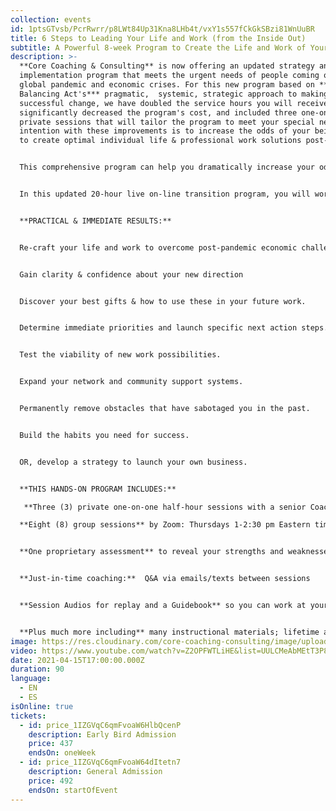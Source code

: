 ```yaml
---
collection: events
id: 1ptsGTvsb/PcrRwrr/p8LWt84Up31Kna8LHb4t/vxY1s557fCkGkSBzi81WnUuBR
title: 6 Steps to Leading Your Life and Work (from the Inside Out)
subtitle: A Powerful 8-week Program to Create the Life and Work of Your Dreams
description: >-
  **Core Coaching & Consulting** is now offering an updated strategy and
  implementation program that meets the urgent needs of people coming out of the
  global pandemic and economic crises. For this new program based on ***The
  Balancing Act's*** pragmatic,  systemic, strategic approach to making
  successful change, we have doubled the service hours you will receive,
  significantly decreased the program's cost, and included three one-on-one
  private sessions that will tailor the program to meet your special needs. Our
  intention with these improvements is to increase the odds of your being able
  to create optimal individual life & professional work solutions post-crisis. 


  This comprehensive program can help you dramatically increase your odds of success if you: a) want to make big changes in your life or work, b) would like to explore the viability of starting your own business, c) want to become a more effective leader, or d) would like to rebalance your life and work when it is time to emerge into a new normal.


  In this updated 20-hour live on-line transition program, you will work with expert coaches (in life, career, and business) to generate these... 


  **PRACTICAL & IMMEDIATE RESULTS:** 


  Re-craft your life and work to overcome post-pandemic economic challenges.


  Gain clarity & confidence about your new direction  


  Discover your best gifts & how to use these in your future work.  


  Determine immediate priorities and launch specific next action steps.  


  Test the viability of new work possibilities. 


  Expand your network and community support systems.


  Permanently remove obstacles that have sabotaged you in the past.  


  Build the habits you need for success.   


  OR, develop a strategy to launch your own business.


  **THIS HANDS-ON PROGRAM INCLUDES:**

   **Three (3) private one-on-one half-hour sessions with a senior Coach:**  Benefit from an individual onboarding jumpstart session immediately upon signing up, a mid-term session to ensure you're on track, a post-program session to solidify your results.

  **Eight (8) group sessions** by Zoom: Thursdays 1-2:30 pm Eastern time starting April 8th, immediately after Easter.  Sessions will be simultaneously translated on separate channels (English and Spanish).


  **One proprietary assessment** to reveal your strengths and weaknesses


  **Just-in-time coaching:**  Q&A via emails/texts between sessions


  **Session Audios for replay and a Guidebook** so you can work at your own pace AND continue your progress post-program


  **Plus much more including** many instructional materials; lifetime access to the group's website portal where all resources are available.
image: https://res.cloudinary.com/core-coaching-consulting/image/upload/v1600812431/happy%20group.jpg
video: https://www.youtube.com/watch?v=Z2OPFWTLiHE&list=UULCMeAbMEtT3P8es6rrT7Wg&index=2
date: 2021-04-15T17:00:00.000Z
duration: 90
language:
  - EN
  - ES
isOnline: true
tickets:
  - id: price_1IZGVqC6qmFvoaW6HlbQcenP
    description: Early Bird Admission
    price: 437
    endsOn: oneWeek
  - id: price_1IZGVqC6qmFvoaW64dItetn7
    description: General Admission
    price: 492
    endsOn: startOfEvent
---
```

